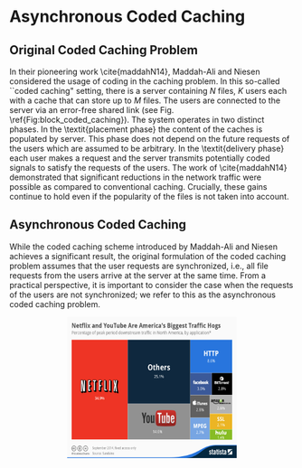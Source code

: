 <head>
  <link rel="stylesheet" href="https://cdn.jsdelivr.net/npm/katex@0.10.2/dist/katex.min.css" integrity="sha384-yFRtMMDnQtDRO8rLpMIKrtPCD5jdktao2TV19YiZYWMDkUR5GQZR/NOVTdquEx1j" crossorigin="anonymous">
<script defer src="https://cdn.jsdelivr.net/npm/katex@0.10.2/dist/katex.min.js" integrity="sha384-9Nhn55MVVN0/4OFx7EE5kpFBPsEMZxKTCnA+4fqDmg12eCTqGi6+BB2LjY8brQxJ" crossorigin="anonymous"></script>
<script defer src="https://cdn.jsdelivr.net/npm/katex@0.10.2/dist/contrib/auto-render.min.js" integrity="sha384-kWPLUVMOks5AQFrykwIup5lo0m3iMkkHrD0uJ4H5cjeGihAutqP0yW0J6dpFiVkI" crossorigin="anonymous" onload="renderMathInElement(document.body);"></script>
  </head>

# Asynchronous Coded Caching

## Original Coded Caching Problem
In their pioneering work \cite{maddahN14}, Maddah-Ali and Niesen considered the usage of coding in the caching problem. In this so-called ``coded caching" setting, there is a server containing $N$ files, $K$ users each with a cache that can store up to $M$ files. The users are connected to the server via an error-free shared link (see Fig. \ref{Fig:block_coded_caching}).
	The system operates in two distinct phases. In the \textit{placement phase} the content of the caches is populated by server. This phase does not depend on the future requests of the users which are assumed to be arbitrary. In the \textit{delivery phase} each user makes a request and the server transmits potentially coded signals to satisfy the requests of the users. The work of \cite{maddahN14} demonstrated that significant reductions in the network traffic were possible as compared to conventional caching. Crucially, these gains continue to hold even if the popularity of the files is not taken into account.


## Asynchronous Coded Caching
While the coded caching scheme introduced by Maddah-Ali and Niesen achieves a significant result, the original formulation of the coded caching problem assumes that the user requests are synchronized, i.e., all file requests from the users arrive at the server at the same time. From a practical perspective, it is important to consider the case when the requests of the users are not synchronized; we refer to this as the asynchronous coded caching problem. 
<p align="center">
  <img src="Netflix.jpg" width="300" height="250">
</p>



